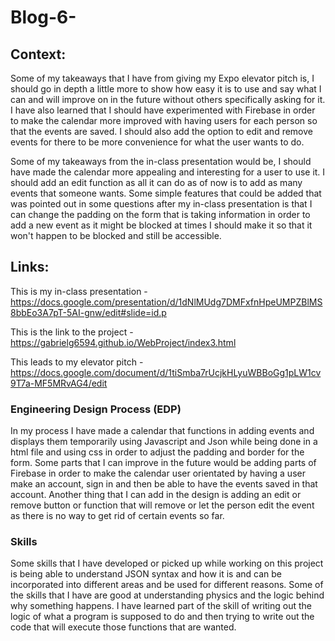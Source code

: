 # Blog-6-

## Context: 
Some of my takeaways that I have from giving my Expo elevator pitch is, I should go in depth a little more to show how easy it is to use and say what I can and will improve on in the future without others specifically asking for it. I have also learned that I should have experimented with Firebase in order to make the calendar more improved with having users for each person so that the events are saved. I should also add the option to edit and remove events for there to be more convenience for what the user wants to do. 

Some of my takeaways from the in-class presentation would be, I should have made the calendar more appealing and interesting for a user to use it. I should add an edit function as all it can do as of now is to add as many events that someone wants. Some simple features that could be added that was pointed out in some questions after my in-class presentation is that I can change the padding on the form that is taking information in order to add a new event as it might be blocked at times I should make it so that it won't happen to be blocked and still be accessible.

## Links:

This is my in-class presentation - https://docs.google.com/presentation/d/1dNlMUdg7DMFxfnHpeUMPZBlMS8bbEo3A7pT-5AI-gnw/edit#slide=id.p

This is the link to the project -  https://gabrielg6594.github.io/WebProject/index3.html

This leads to my elevator pitch - https://docs.google.com/document/d/1tiSmba7rUcjkHLyuWBBoGg1pLW1cv9T7a-MF5MRvAG4/edit


### Engineering Design Process (EDP)

In my process I have made a calendar that functions in adding events and displays them temporarily using Javascript and Json while being done in a html file and using css in order to adjust the padding and border for the form. Some parts that I can improve in the future would be adding parts of Firebase in order to make the calendar user orientated by having a user make an account, sign in and then be able to have the events saved in that account. Another thing that I can add in the design is adding an edit or remove button or function that will remove or let the person edit the event as there is no way to get rid of certain events so far.

### Skills

Some skills that I have developed or picked up while working on this project is being able to understand JSON syntax and how it is and can be incorporated into different areas and be used for different reasons. Some of the skills that I have are good at understanding physics and the logic behind why something happens. I have learned part of the skill of writing out the logic of what a program is supposed to do and then trying to write out the code that will execute those functions that are wanted.

